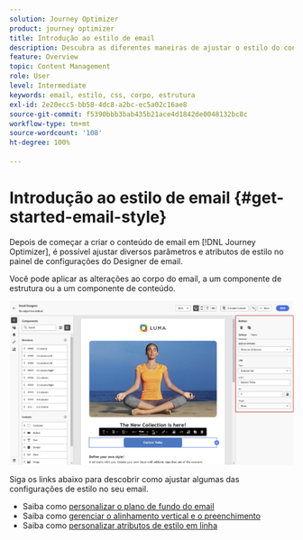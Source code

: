 ```yaml
---
solution: Journey Optimizer
product: journey optimizer
title: Introdução ao estilo de email
description: Descubra as diferentes maneiras de ajustar o estilo do conteúdo de email
feature: Overview
topic: Content Management
role: User
level: Intermediate
keywords: email, estilo, css, corpo, estrutura
exl-id: 2e20ecc5-bb58-4dc8-a2bc-ec5a02c16ae8
source-git-commit: f5390bbb3bab435b21ace4d1842de0048132bc8c
workflow-type: tm+mt
source-wordcount: '108'
ht-degree: 100%

---
```


# Introdução ao estilo de email {#get-started-email-style}

Depois de começar a criar o conteúdo de email em [!DNL Journey Optimizer], é possível ajustar diversos parâmetros e atributos de estilo no painel de configurações do Designer de email.

Você pode aplicar as alterações ao corpo do email, a um componente de estrutura ou a um componente de conteúdo.

![](assets/email_designer_content_components_settings.png)

Siga os links abaixo para descobrir como ajustar algumas das configurações de estilo no seu email.

* Saiba como [personalizar o plano de fundo do email](backgrounds.md)
* Saiba como [gerenciar o alinhamento vertical e o preenchimento](alignment-and-padding.md)
* Saiba como [personalizar atributos de estilo em linha](inline-styling.md)
